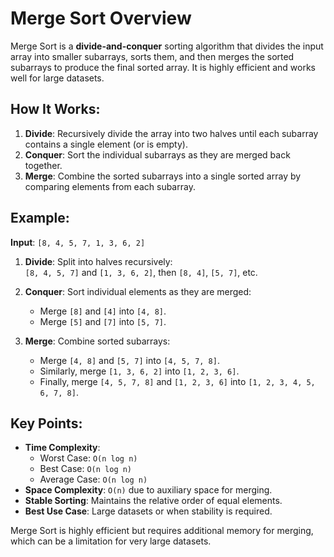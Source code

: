 # Merge Sort Overview

Merge Sort is a **divide-and-conquer** sorting algorithm that divides the input array into smaller subarrays, sorts them, and then merges the sorted subarrays to produce the final sorted array. It is highly efficient and works well for large datasets.

## How It Works:
1. **Divide**: Recursively divide the array into two halves until each subarray contains a single element (or is empty).
2. **Conquer**: Sort the individual subarrays as they are merged back together.
3. **Merge**: Combine the sorted subarrays into a single sorted array by comparing elements from each subarray.

## Example:
**Input**: `[8, 4, 5, 7, 1, 3, 6, 2]`

1. **Divide**: Split into halves recursively:  
   `[8, 4, 5, 7]` and `[1, 3, 6, 2]`, then `[8, 4]`, `[5, 7]`, etc.

2. **Conquer**: Sort individual elements as they are merged:  
   - Merge `[8]` and `[4]` into `[4, 8]`.
   - Merge `[5]` and `[7]` into `[5, 7]`.

3. **Merge**: Combine sorted subarrays:  
   - Merge `[4, 8]` and `[5, 7]` into `[4, 5, 7, 8]`.
   - Similarly, merge `[1, 3, 6, 2]` into `[1, 2, 3, 6]`.
   - Finally, merge `[4, 5, 7, 8]` and `[1, 2, 3, 6]` into `[1, 2, 3, 4, 5, 6, 7, 8]`.

## Key Points:
- **Time Complexity**:
  - Worst Case: `O(n log n)`
  - Best Case: `O(n log n)`
  - Average Case: `O(n log n)`
- **Space Complexity**: `O(n)` due to auxiliary space for merging.
- **Stable Sorting**: Maintains the relative order of equal elements.
- **Best Use Case**: Large datasets or when stability is required.

Merge Sort is highly efficient but requires additional memory for merging, which can be a limitation for very large datasets.
